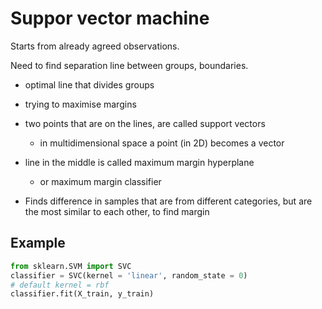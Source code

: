 # Suppor vector machine

Starts from already agreed observations.

Need to find separation line between groups, boundaries.

- optimal line that divides groups
- trying to maximise margins
- two points that are on the lines, are called support vectors
  - in multidimensional space a point (in 2D) becomes a vector
- line in the middle is called maximum margin hyperplane
  - or maximum margin classifier

- Finds difference in samples that are from different categories, but are the most similar to each other, to find margin

## Example

```python
from sklearn.SVM import SVC
classifier = SVC(kernel = 'linear', random_state = 0)
# default kernel = rbf
classifier.fit(X_train, y_train)
```